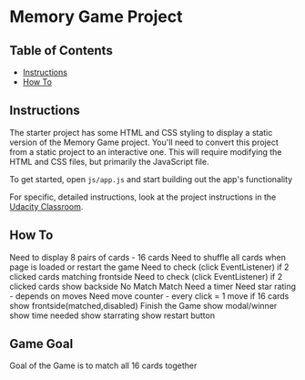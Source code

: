 # Memory Game Project

## Table of Contents

* [Instructions](#instructions)
* [How To](#howto)

## Instructions

The starter project has some HTML and CSS styling to display a static version of the Memory Game project. You'll need to convert this project from a static project to an interactive one. This will require modifying the HTML and CSS files, but primarily the JavaScript file.

To get started, open `js/app.js` and start building out the app's functionality

For specific, detailed instructions, look at the project instructions in the [Udacity Classroom](https://classroom.udacity.com/me).

## How To
Need to display 8 pairs of cards - 16 cards
Need to shuffle all cards when page is loaded or restart the game
Need to check (click EventListener) if 2 clicked cards matching frontside
Need to check (click EventListener) if 2 clicked cards show backside
  No Match
  Match
Need a timer
Need star rating - depends on moves
Need move counter - every click = 1 move
  if 16 cards show frontside(matched,disabled)
    Finish the Game
      show modal/winner
        show time needed
        show starrating
        show restart button


## Game Goal
Goal of the Game is to match all 16 cards together
